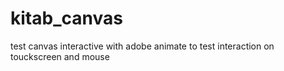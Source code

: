 # kitab_canvas
test canvas interactive with adobe animate
to test interaction on touckscreen and mouse
